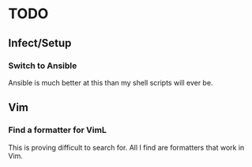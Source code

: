 # TODO

## Infect/Setup

### Switch to Ansible

Ansible is much better at this than my shell scripts will ever be.

## Vim

### Find a formatter for VimL

This is proving difficult to search for. All I find are formatters that work in
Vim.

